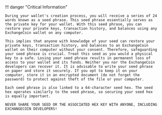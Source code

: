 !!! danger "Critical Information"

    During your wallet's creation process, you will receive a series of 24 words known as a seed phrase. This seed phrase essentially serves as the private key for your wallet. With this seed phrase, you can restore your private keys, transaction history, and balances using any ExchangeCoin wallet on any computer.

    This implies that anyone with knowledge of your seed can restore your private keys, transaction history, and balances to an ExchangeCoin wallet on their computer without your consent. Therefore, safeguarding your seed phrase is crucial. Treat this seed as you would a physical key to a safe. Losing your seed phrase results in permanent loss of access to your wallet and its funds. Neither you nor the ExchangeCoin developers can recover it. It is advisable to write your seed phrase on paper and store it securely. If you opt to keep it on your computer, store it in an encrypted document (do not forget the password) to protect against theft of the file or your computer.

    Each seed phrase is also linked to a 64-character seed hex. The seed hex operates similarly to the seed phrase, so securing your seed hex is equally important.

    NEVER SHARE YOUR SEED OR THE ASSOCIATED HEX KEY WITH ANYONE, INCLUDING EXCHANGECOIN DEVELOPERS!
